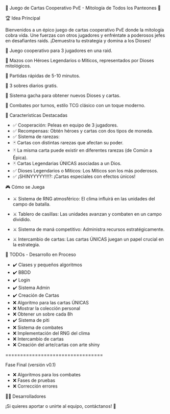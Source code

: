 🌟 Juego de Cartas Cooperativo PvE - Mitología de Todos los Panteones 🌟

🏆 Idea Principal

Bienvenidos a un épico juego de cartas cooperativo PvE donde la mitología cobra vida. Une fuerzas con otros jugadores y enfréntate a poderosos jefes en desafiantes raids. ¡Demuestra tu estrategia y domina a los Dioses!

🔹 Juego cooperativo para 3 jugadores en una raid.

🔹 Mazos con Héroes Legendarios o Míticos, representados por Dioses mitológicos.

🔹 Partidas rápidas de 5-10 minutos.

🔹 3 sobres diarios gratis.

🔹 Sistema gacha para obtener nuevos Dioses y cartas.

🔹 Combates por turnos, estilo TCG clásico con un toque moderno.

🎯 Características Destacadas

- ✅ Cooperación: Peleas en equipo de 3 jugadores.
- ✅ Recompensas: Obtén héroes y cartas con dos tipos de moneda.
- ✅ Sistema de rarezas:
- 🃏 Cartas con distintas rarezas que afectan su poder.
- 🃏 La misma carta puede existir en diferentes rarezas (de Común a Épica).
- 🃏 Cartas Legendarias ÚNICAS asociadas a un Dios.
- ✅ Dioses Legendarios o Míticos: Los Míticos son los más poderosos.
- ✅ ¡SHINYYYYY!!!?: ¡Cartas especiales con efectos únicos!

🎮 Cómo se Juega

- ⚔️ Sistema de RNG atmosférico: El clima influirá en las unidades del campo de batalla.

- ⚔️ Tablero de casillas: Las unidades avanzan y combaten en un campo dividido.

- ⚔️ Sistema de maná competitivo: Administra recursos estratégicamente.

- ⚔️ Intercambio de cartas: Las cartas ÚNICAS juegan un papel crucial en la estrategia.

📌 TODOs - Desarrollo en Proceso

- ✔️ Clases y pequeños algoritmos
- ✔️ BBDD
- ✔️ Login
- ✔️ Sistema Admin
- ✔️ Creación de Cartas
- ❌ Algoritmo para las cartas ÚNICAS
- ❌ Mostrar la colección personal
- ❌ Obtener un sobre cada 8h
- ✔️ Sistema de piti
- ❌ Sistema de combates
- ❌ Implementación del RNG del clima
- ❌ Intercambio de cartas
- ❌ Creación del arte/cartas con arte shiny

=================================

Fase Final (versión v0.1)

- ❌ Algoritmos para los combates
- ❌ Fases de pruebas
- ❌ Corrección errores

👨‍💻 Desarrolladores

¡Si quieres aportar o unirte al equipo, contáctanos! 🚀